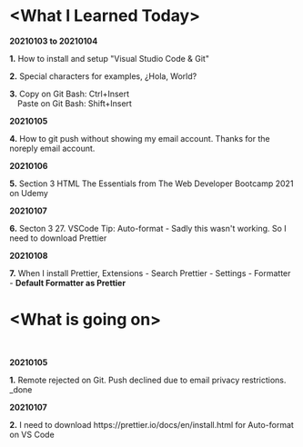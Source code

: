 <p><h1>&lt;What I Learned Today&gt;</h1></p>
<p><b>20210103 to 20210104</b></p>
<p><b>1.</b> How to install and setup &quot;Visual Studio Code &amp; Git&quot;</p>
<p><b>2.</b> Special characters for examples&#44; &#191;Hola, World&#63;</p>
<p><b>3.</b> Copy on Git Bash&#58; Ctrl&#43;Insert<br>
&ensp;&ensp;Paste on Git Bash&#58; Shift&#43;Insert</p>
<p><b>20210105</b></p>
<p><b>4.</b> How to git push without showing my email account. Thanks for the noreply email account.</p>
<p><b>20210106</b></p>
<p><b>5.</b> Section 3 HTML The Essentials from The Web Developer Bootcamp 2021 on Udemy</p>
<p><b>20210107</b></p>
<p><b>6.</b> Secton 3 27. VSCode Tip: Auto-format - Sadly this wasn't working. So I need to download Prettier</p>
<p><b>20210108</b></p>
<p><b>7.</b> When I install Prettier, Extensions - Search Prettier - Settings - Formatter - <b>Default Formatter as Prettier</b><p>
<p><h1>&lt;What is going on&gt;</h1></p>
<br />
<p><b>20210105</b></p>
<p><b>1.</b> Remote rejected on Git. Push declined due to email privacy restrictions. _done </p>
<p><b>20210107</b></p>
<p><b>2.</b> I need to download https://prettier.io/docs/en/install.html for Auto-format on VS Code </p>
